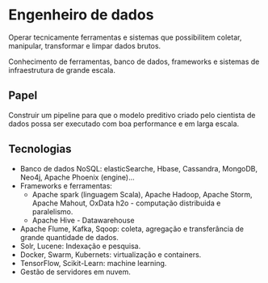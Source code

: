 # Engenheiro de dados
Operar tecnicamente ferramentas e sistemas que possibilitem coletar, manipular, transformar e limpar dados brutos.

Conhecimento de ferramentas, banco de dados, frameworks e sistemas de infraestrutura de grande escala.

## Papel
Construir um pipeline para que o modelo preditivo criado pelo cientista de dados possa ser executado com boa performance e em larga escala.

## Tecnologias
* Banco de dados NoSQL: elasticSearche, Hbase, Cassandra, MongoDB, Neo4j, Apache Phoenix (engine)...
* Frameworks e ferramentas:
    * Apache spark (linguagem Scala), Apache Hadoop, Apache Storm, Apache Mahout, OxData h2o - computação distribuida e paralelismo.
    * Apache Hive - Datawarehouse
* Apache Flume, Kafka, Sqoop: coleta, agregação e transferância de grande quantidade de dados.
* Solr, Lucene: Indexação e pesquisa.
* Docker, Swarm, Kubernets: virtualização e containers.
* TensorFlow, Scikit-Learn: machine learning.
* Gestão de servidores em nuvem.